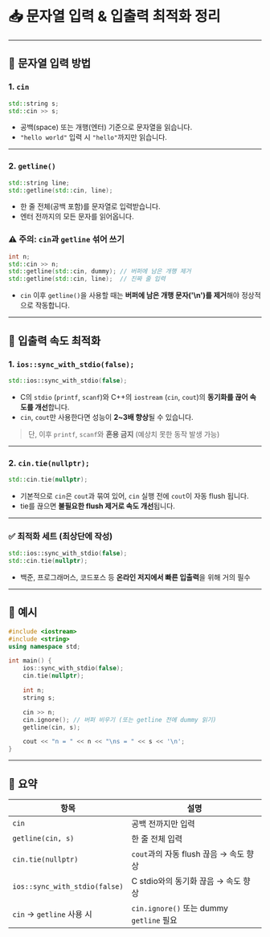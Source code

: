 # 📥 문자열 입력 & 입출력 최적화 정리

---

## 📌 문자열 입력 방법

### 1. `cin`

```cpp
std::string s;
std::cin >> s;
```

* 공백(space) 또는 개행(엔터) 기준으로 문자열을 읽습니다.
* `"hello world"` 입력 시 `"hello"`까지만 읽습니다.

---

### 2. `getline()`

```cpp
std::string line;
std::getline(std::cin, line);
```

* 한 줄 전체(공백 포함)를 문자열로 입력받습니다.
* 엔터 전까지의 모든 문자를 읽어옵니다.

### ⚠️ 주의: `cin`과 `getline` 섞어 쓰기

```cpp
int n;
std::cin >> n;
std::getline(std::cin, dummy); // 버퍼에 남은 개행 제거
std::getline(std::cin, line);  // 진짜 줄 입력
```

* `cin` 이후 `getline()`을 사용할 때는 **버퍼에 남은 개행 문자('\n')를 제거**해야 정상적으로 작동합니다.

---

## 🚀 입출력 속도 최적화

### 1. `ios::sync_with_stdio(false);`

```cpp
std::ios::sync_with_stdio(false);
```

* C의 `stdio` (`printf`, `scanf`)와 C++의 `iostream` (`cin`, `cout`)의 **동기화를 끊어 속도를 개선**합니다.
* `cin`, `cout`만 사용한다면 성능이 **2\~3배 향상**될 수 있습니다.

> 단, 이후 `printf`, `scanf`와 **혼용 금지** (예상치 못한 동작 발생 가능)

---

### 2. `cin.tie(nullptr);`

```cpp
std::cin.tie(nullptr);
```

* 기본적으로 `cin`은 `cout`과 묶여 있어, `cin` 실행 전에 `cout`이 자동 flush 됩니다.
* tie를 끊으면 **불필요한 flush 제거로 속도 개선**됩니다.

---

### ✅ 최적화 세트 (최상단에 작성)

```cpp
std::ios::sync_with_stdio(false);
std::cin.tie(nullptr);
```

* 백준, 프로그래머스, 코드포스 등 **온라인 저지에서 빠른 입출력**을 위해 거의 필수

---

## 🧪 예시

```cpp
#include <iostream>
#include <string>
using namespace std;

int main() {
    ios::sync_with_stdio(false);
    cin.tie(nullptr);

    int n;
    string s;

    cin >> n;
    cin.ignore(); // 버퍼 비우기 (또는 getline 전에 dummy 읽기)
    getline(cin, s);

    cout << "n = " << n << "\ns = " << s << '\n';
}
```

---

## 📎 요약

| 항목                            | 설명                                   |
| ----------------------------- | ------------------------------------ |
| `cin`                         | 공백 전까지만 입력                           |
| `getline(cin, s)`             | 한 줄 전체 입력                            |
| `cin.tie(nullptr)`            | `cout`과의 자동 flush 끊음 → 속도 향상         |
| `ios::sync_with_stdio(false)` | C stdio와의 동기화 끊음 → 속도 향상             |
| `cin` → `getline` 사용 시        | `cin.ignore()` 또는 dummy `getline` 필요 |
